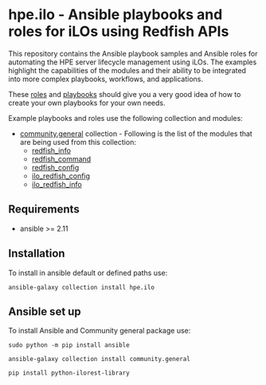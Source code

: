 # hpe.ilo  - Ansible playbooks and roles for iLOs using Redfish APIs

This repository contains the Ansible playbook samples and Ansible roles for automating the HPE server lifecycle management using iLOs.
The examples highlight the capabilities of the modules and their ability to be integrated into more complex playbooks, workflows, and applications.

These [roles](https://github.com/HewlettPackard/ilo-ansible-collection/tree/main/roles) and [playbooks](https://github.com/HewlettPackard/ilo-ansible-collection/tree/main/roles/playbooks) should give you a very good idea of how to create your own playbooks for your own needs.

Example playbooks and roles use the following collection and modules:

- [community.general](https://galaxy.ansible.com/community/general) collection - Following is the list of the modules that are being used from this collection:
    - [redfish_info](https://docs.ansible.com/ansible/latest/collections/community/general/redfish_info_module.html)
    - [redfish_command](https://docs.ansible.com/ansible/latest/collections/community/general/redfish_command_module.html)
    - [redfish_config](https://docs.ansible.com/ansible/latest/collections/community/general/redfish_config_module.html)
    - [ilo_redfish_config](https://docs.ansible.com/ansible/latest/collections/community/general/ilo_redfish_config_module.html)
    - [ilo_redfish_info](https://docs.ansible.com/ansible/latest/collections/community/general/ilo_redfish_info_module.html)

## Requirements

 - ansible >= 2.11

## Installation

To install in ansible default or defined paths use:
```
ansible-galaxy collection install hpe.ilo
```

## Ansible set up
To install Ansible and Community general package use:
```
sudo python -m pip install ansible
```
```
ansible-galaxy collection install community.general
```
```
pip install python-ilorest-library
```